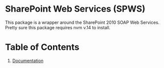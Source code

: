 # SharePoint Web Services (SPWS)

This package is a wrapper around the SharePoint 2010 SOAP Web Services.
Pretty sure this package requires nvm v.14 to install.

# Table of Contents

1.  [Documentation](./docs/modules.md)
